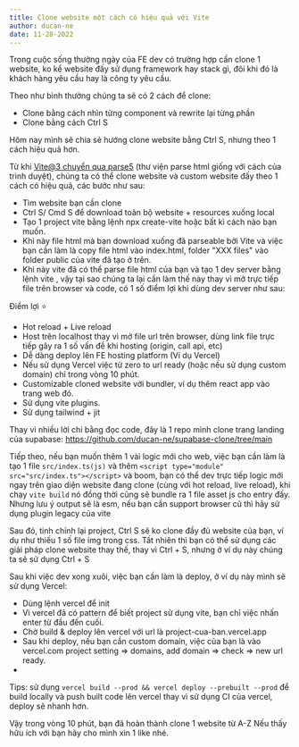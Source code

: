 ```yaml
---
title: Clone website một cách có hiệu quả với Vite
author: ducan-ne
date: 11-28-2022
---
```

Trong cuộc sống thường ngày của FE dev có trường hợp cần clone 1 website, ko kể website đấy sử dụng framework hay stack gì, đôi khi đó là khách hàng yêu cầu hay là công ty yêu cầu.

Theo như bình thường chúng ta sẽ có 2 cách để clone:

- Clone bằng cách nhìn từng component và rewrite lại từng phần
- Clone bằng cách Ctrl S

Hôm nay mình sẽ chia sẻ hướng clone website bằng Ctrl S, nhưng theo 1 cách hiệu quả hơn.

Từ khi [Vite@3 chuyển qua parse5](https://twitter.com/patak_dev/status/1564265006627176449) (thư viện parse html giống với cách của trình duyệt), chúng ta có thể clone website và custom website đấy theo 1 cách có hiệu quả, các bước như sau:

- Tìm website bạn cần clone
- Ctrl S/ Cmd S để download toàn bộ website + resources xuống local
- Tạo 1 project vite bằng lệnh npx create-vite hoặc bất kì cách nào bạn muốn.
- Khi này file html mà bạn download xuống đã parseable bởi Vite và việc bạn cần làm là copy file html vào index.html, folder "XXX files" vào folder public của vite đã tạo ở trên.
- Khi này vite đã có thể parse file html của bạn và tạo 1 dev server bằng lệnh vite , vậy tại sao chúng ta lại cần làm thế này thay vì mở trực tiếp file trên browser và code, có 1 số điểm lợi khi dùng dev server như sau:

Điểm lợi :star:

- Hot reload + Live reload
- Host trên localhost thay vì mở file url trên browser, dùng link file trực tiếp gây ra 1 số vấn đề  khi hosting (origin, call api, etc)
- Dễ dàng deploy lên FE hosting platform (Ví dụ Vercel)
- Nếu sử dụng Vercel việc từ zero to url ready (hoặc nếu sử dụng custom domain) chỉ trong vòng 10 phút.
- Customizable cloned website với bundler, ví dụ thêm react app vào trang web đó.
- Sử dụng vite plugins.
- Sử dụng tailwind + jit

Thay vì nhiều lời chi bằng đọc code, đây là 1 repo mình clone trang landing của supabase: https://github.com/ducan-ne/supabase-clone/tree/main

Tiếp theo, nếu bạn muốn thêm 1 vài logic mới cho web, việc bạn cần làm là tạo 1 file `src/index.ts(js)` và thêm `<script type="module" src="src/index.ts"></script>` và boom, bạn có thể dev trực tiếp logic mới ngay trên giao diện website đang clone (cùng với hot reload, live reload), khi chạy `vite build` nó đồng thời cũng sẽ bundle ra 1 file asset js cho entry đấy. Nhưng lưu ý output sẽ là esm, nếu bạn cần support browser cũ thì hãy sử dụng plugin legacy của vite

Sau đó, tinh chỉnh lại project, Ctrl S sẽ ko clone đầy đủ website của bạn, ví dụ như thiếu 1 số file img trong css. Tất nhiên thì bạn có thể sử dụng các giải pháp clone website thay thế, thay vì Ctrl + S, nhưng ở ví dụ này chúng ta sẽ sử dụng Ctrl + S

Sau khi việc dev xong xuôi, việc bạn cần làm là deploy, ở ví dụ này mình sẽ sử dụng Vercel:

- Dùng lệnh vercel để init
- Vì vercel đã có pattern để biết project sử dụng vite, bạn chỉ việc nhấn enter từ đầu đến cuối.
- Chờ build & deploy lên vercel với url là project-cua-ban.vercel.app
- Sau khi deploy, nếu bạn cần custom domain, việc của bạn là vào vercel.com project setting => domains, add domain => check => new url ready.
- 
Tips: sử dụng `vercel build --prod && vercel deploy --prebuilt --prod` để build locally và push built code lên vercel thay vì sử dụng CI của vercel, deploy sẽ nhanh hơn.

Vậy trong vòng 10 phút, bạn đã hoàn thành clone 1 website từ A-Z
Nếu thấy hữu ích với bạn hãy cho mình xin 1 like nhé.

